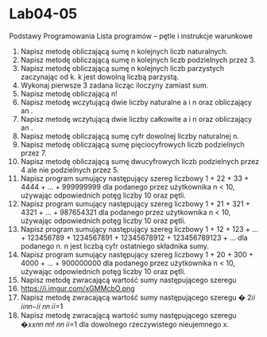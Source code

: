 # Lab04-05


Podstawy Programowania
Lista programów – pętle i instrukcje warunkowe
1. Napisz metodę obliczającą sumę n kolejnych liczb naturalnych.
2. Napisz metodę obliczającą sumę n kolejnych liczb podzielnych przez 3.
3. Napisz metodę obliczającą sumę n kolejnych liczb parzystych zaczynając od k. k jest dowolną
liczbą parzystą.
4. Wykonaj pierwsze 3 zadana licząc iloczyny zamiast sum.
5. Napisz metodę obliczającą n!
6. Napisz metodę wczytującą dwie liczby naturalne a i n oraz obliczający an
.
7. Napisz metodę wczytującą dwie liczby całkowite a i n oraz obliczający an
.
8. Napisz metodę obliczającą sumę cyfr dowolnej liczby naturalnej n.
9. Napisz metodę obliczającą sumę pięciocyfrowych liczb podzielnych przez 7.
10. Napisz metodę obliczającą sumę dwucyfrowych liczb podzielnych przez 4 ale nie podzielnych
przez 5.
11. Napisz program sumujący następujący szereg liczbowy 1 + 22 + 33 + 4444 + ... + 999999999 dla
podanego przez użytkownika n < 10, używając odpowiednich potęg liczby 10 oraz pętli.
12. Napisz program sumujący następujący szereg liczbowy 1 + 21 + 321 + 4321 + ... + 987654321
dla podanego przez użytkownika n < 10, używając odpowiednich potęg liczby 10 oraz pętli.
13. Napisz program sumujący następujący szereg liczbowy 1 + 12 + 123 + … + 123456789 +
1234567891 + 12345678912 + 123456789123 + … dla podanego n. n jest liczbą cyfr ostatniego
składnika sumy.
14. Napisz program sumujący następujący szereg liczbowy 1 + 20 + 300 + 4000 + ... + 900000000
dla podanego przez użytkownika n < 10, używając odpowiednich potęg liczby 10 oraz pętli.
15. Napisz metodę zwracającą wartość sumy następującego szeregu
16. https://i.imgur.com/xGMMcbO.png
17. Napisz metodę zwracającą wartość sumy następującego szeregu
� 2𝑖𝑖
𝑖𝑖𝑛𝑛−𝑖𝑖
𝑛𝑛
𝑖𝑖=1
18. Napisz metodę zwracającą wartość sumy następującego szeregu
�𝑥𝑥𝑛𝑛
𝑛𝑛!
𝑛𝑛
𝑖𝑖=1
dla dowolnego rzeczywistego nieujemnego x.
